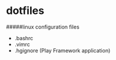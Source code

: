 dotfiles
========

#####linux configuration files
* .bashrc
* .vimrc
* .hgignore (Play Framework application)
